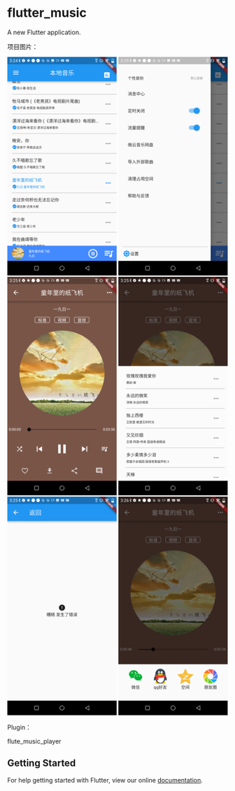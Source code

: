 # flutter_music

A new Flutter application.

项目图片：
<p>
    <img src="https://github.com/yuanper/flutter_music/blob/master/20181207-152456.png" alt="Sample"  width="250">
    <img src="https://github.com/yuanper/flutter_music/blob/master/20181207-152510.png" alt="Sample"  width="250">
    <img src="https://github.com/yuanper/flutter_music/blob/master/20181207-152529.png" alt="Sample"  width="250">
    <img src="https://github.com/yuanper/flutter_music/blob/master/20181207-152540.png" alt="Sample"  width="250">
    <img src="https://github.com/yuanper/flutter_music/blob/master/20181207-152550.png" alt="Sample"  width="250">
    <img src="https://github.com/yuanper/flutter_music/blob/master/20181207-152610.png" alt="Sample"  width="250">
</p>
Plugin：

  flute_music_player
  
## Getting Started

For help getting started with Flutter, view our online
[documentation](https://flutter.io/).
